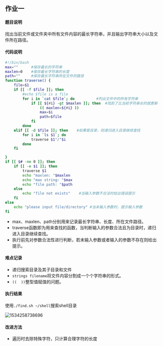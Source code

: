 ## 作业一

#### 题目说明

找出当前文件或文件夹中所有文件内容的最长字符串，并且输出字符串大小以及文件所在路径。

#### 代码说明

```bash
#!/bin/bash
max=""      #保存最长的字符串
maxlen=0    #保存最长字符串的长度 
path=""     #保存最长字符串所在文件的路径
function traverse() {    
    file=$1
    if [[ -f $file ]]; then
        #echo $file is a file
        for i in `cat $file`; do          #列出文件中的所有字符串
            if [[ ${#i} -gt $maxlen ]]; then  #找到了比当前字符串长的就更新
                (( maxlen=${#i} ))
                max=$i
                path=$file
            fi
        done
    elif [[ -d $file ]]; then    #如果是目录，则递归进入目录继续查找
        for i in `ls $1`; do
            traverse $1"/"$i
        done
    fi

}
if [[ $# -ne 0 ]]; then
    if [[ -e $1 ]]; then
        traverse $1
        echo "maxlen: "$maxlen
        echo "max string: "$max
        echo "file path: "$path
    else
        echo "file not exists"    #当输入参数不合法时给出错误提示
    fi
else
    echo "please input file/directory" #当未输入参数时，提示输入参数
fi

```

- max、maxlen、path分别用来记录最长字符串、长度、所在文件路径。
- traverse函数即为用来查找的函数，当判断输入的参数合法且为目录时，递归进入目录继续查找。
- 执行前先对参数合法性进行判断，若未输入参数或者输入的参数不存在则给出提示。

#### 难点记录

- 递归搜索目录及其子目录和文件
- `strings filename`将文件内容分割成一个个字符串的形式。
- `((  ))`整型值赋值的问题。

#### 执行结果

使用`./find.sh ~/shell`搜索shell目录

![1534258738696](/tmp/1534258738696.png)

#### 改进方法

- 遍历时去除特殊字符，只计算合理字符的长度

